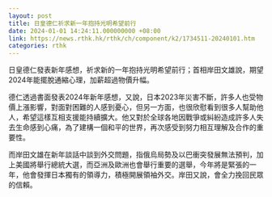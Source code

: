 ```yaml
---
layout: post
title: 日皇德仁祈求新一年抱持光明希望前行
date: 2024-01-01 14:24:11.000000000 +08:00
link: https://news.rthk.hk/rthk/ch/component/k2/1734511-20240101.htm
categories: rthk
---
```


日皇德仁發表新年感想，祈求新的一年抱持光明希望前行；首相岸田文雄說，期望2024年能擺脫通縮心理，加薪超過物價升幅。

德仁透過書面發表2024年新年感想，又說，日本2023年災害不斷，許多人也受物價上漲影響，對面對困難的人感到憂心，但另一方面，也很欣慰看到很多人幫助他人，希望這樣互相支援能持續擴大。他又對於全球各地因戰爭或糾紛造成許多人失去生命感到心痛，為了建構一個和平的世界，再次感受到努力相互理解及合作的重要性。

而岸田文雄在新年談話中談到外交問題，指俄烏局勢及以巴衝突發展無法預判，加上美國將舉行總統大選，而亞洲及歐洲也會舉行重要的選舉，今年將是緊張的一年，他會發揮日本獨有的領導力，積極開展領袖外交。岸田又說，會全力挽回民眾的信賴。
